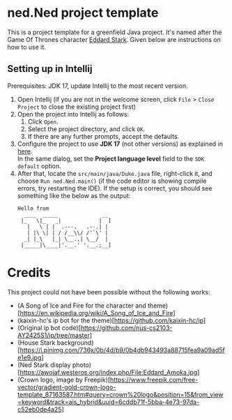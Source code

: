 # ned.Ned project template

This is a project template for a greenfield Java project. It's named after the Game Of Thrones character [Eddard Stark](https://gameofthrones.fandom.com/wiki/Eddard_Stark). Given below are instructions on how to use it.

## Setting up in Intellij

Prerequisites: JDK 17, update Intellij to the most recent version.

1. Open Intellij (if you are not in the welcome screen, click `File` > `Close Project` to close the existing project first)
1. Open the project into Intellij as follows:
   1. Click `Open`.
   1. Select the project directory, and click `OK`.
   1. If there are any further prompts, accept the defaults.
1. Configure the project to use **JDK 17** (not other versions) as explained in [here](https://www.jetbrains.com/help/idea/sdk.html#set-up-jdk).<br>
   In the same dialog, set the **Project language level** field to the `SDK default` option.
3. After that, locate the `src/main/java/Duke.java` file, right-click it, and choose `Run ned.Ned.main()` (if the code editor is showing compile errors, try restarting the IDE). If the setup is correct, you should see something like the below as the output:
   ```
   Hello from
     ____  _____              __  
    |_   \|_   _|            |  ] 
      |   \ | |  .---.   .--.| |  
      | |\ \| | / /__\\/ /'`\' |  
     _| |_\   |_| \__.,| \__/  |  
    |_____|\____|'.__.' '.__.;__]
   ```
# Credits
This project could not have been possible without the following works:
- (A Song of Ice and Fire for the character and theme)[https://en.wikipedia.org/wiki/A_Song_of_Ice_and_Fire]
- (kaixin-hc's ip bot for the theme)[https://github.com/kaixin-hc/ip]
- (Original ip bot code)[https://github.com/nus-cs2103-AY2425S1/ip/tree/master]
- (House Stark background)[https://i.pinimg.com/736x/0b/4d/b9/0b4db943493a88715fea9a09ad5fe1e9.jpg]
- (Ned Stark display photo)[https://awoiaf.westeros.org/index.php/File:Eddard_Amoka.jpg]
- (Crown logo, image by Freepik)[https://www.freepik.com/free-vector/gradient-gold-crown-logo-template_87163587.htm#query=crown%20logo&position=15&from_view=keyword&track=ais_hybrid&uuid=6cddb71f-5bba-4e73-97da-c52eb0de4a25]
